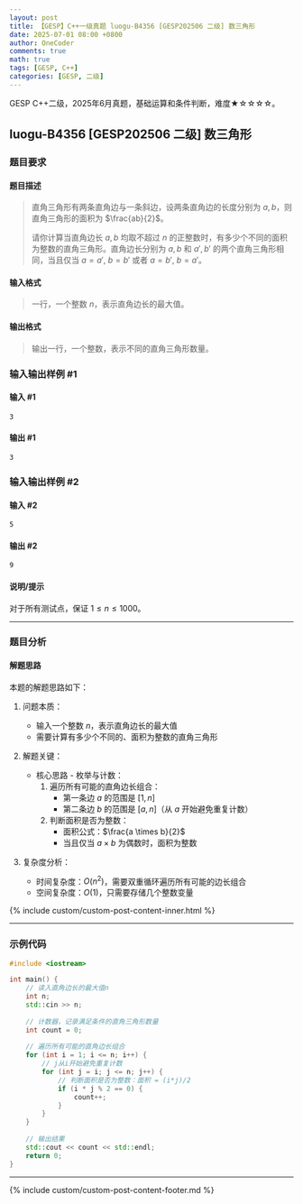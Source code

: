 ```yaml
---
layout: post
title: 【GESP】C++一级真题 luogu-B4356 [GESP202506 二级] 数三角形
date: 2025-07-01 08:00 +0800
author: OneCoder
comments: true
math: true
tags: [GESP, C++]
categories: [GESP, 二级]
---
```

GESP C++二级，2025年6月真题，基础运算和条件判断，难度★☆☆☆☆。

<!--more-->

## luogu-B4356 [GESP202506 二级] 数三角形

### 题目要求

#### 题目描述

>直角三角形有两条直角边与一条斜边，设两条直角边的长度分别为 $a, b$，则直角三角形的面积为 $\frac{ab}{2}$。
>
>请你计算当直角边长 $a, b$ 均取不超过 $n$ 的正整数时，有多少个不同的面积为整数的直角三角形。直角边长分别为 $a, b$ 和 $a', b'$ 的两个直角三角形相同，当且仅当 $a = a'$, $b = b'$ 或者 $a = b'$, $b = a'$。

#### 输入格式

>一行，一个整数 $n$，表示直角边长的最大值。

#### 输出格式

>输出一行，一个整数，表示不同的直角三角形数量。

### 输入输出样例 #1

#### 输入 #1

```plaintext
3
```

#### 输出 #1

```plaintext
3
```

### 输入输出样例 #2

#### 输入 #2

```plaintext
5
```

#### 输出 #2

```plaintext
9
```

#### 说明/提示

对于所有测试点，保证 $1 \leq n \leq 1000$。

---

### 题目分析

#### 解题思路

本题的解题思路如下：

1. 问题本质：
   - 输入一个整数 $n$，表示直角边长的最大值
   - 需要计算有多少个不同的、面积为整数的直角三角形

2. 解题关键：
   - 核心思路 - 枚举与计数：
     1. 遍历所有可能的直角边长组合：
        - 第一条边 $a$ 的范围是 $[1,n]$
        - 第二条边 $b$ 的范围是 $[a,n]$（从 $a$ 开始避免重复计数）
     2. 判断面积是否为整数：
        - 面积公式：$\frac{a \times b}{2}$
        - 当且仅当 $a \times b$ 为偶数时，面积为整数

3. 复杂度分析：
   - 时间复杂度：$O(n^2)$，需要双重循环遍历所有可能的边长组合
   - 空间复杂度：$O(1)$，只需要存储几个整数变量

{% include custom/custom-post-content-inner.html %}

---

### 示例代码

```cpp
#include <iostream>

int main() {
    // 读入直角边长的最大值n
    int n;
    std::cin >> n;
    
    // 计数器，记录满足条件的直角三角形数量
    int count = 0;
    
    // 遍历所有可能的直角边长组合
    for (int i = 1; i <= n; i++) {
        // j从i开始避免重复计数
        for (int j = i; j <= n; j++) {
            // 判断面积是否为整数：面积 = (i*j)/2
            if (i * j % 2 == 0) {
                count++;
            }
        }
    }
    
    // 输出结果
    std::cout << count << std::endl;
    return 0;
}         
```

---

{% include custom/custom-post-content-footer.md %}

